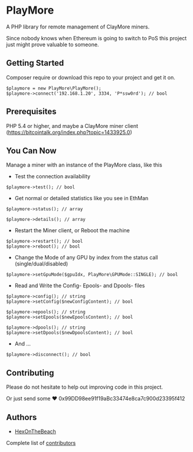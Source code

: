 # PlayMore

A PHP library for remote management of ClayMore miners.

Since nobody knows when Ethereum is going to switch to PoS this project just might prove valuable to someone. 

## Getting Started

Composer require or download this repo to your project and get it on.
```
$playmore = new PlayMore\PlayMore();
$playmore->connect('192.168.1.20', 3334, 'P*ssw0rd'); // bool 
```

## Prerequisites

PHP 5.4 or higher, and maybe a ClayMore miner client (https://bitcointalk.org/index.php?topic=1433925.0)


## You Can Now

Manage a miner with an instance of the PlayMore class, like this

* Test the connection availability
```
$playmore->test(); // bool
```

* Get normal or detailed statistics like you see in EthMan
```
$playmore->status(); // array

$playmore->details(); // array
```

* Restart the Miner client, or Reboot the machine
```
$playmore->restart(); // bool
$playmore->reboot(); // bool
```

* Change the Mode of any GPU by index from the status call (single/dual/disabled)
```
$playmore->setGpuMode($gpuIdx, PlayMore\GPUMode::SINGLE); // bool
```

* Read and Write the Config- Epools- and Dpools- files
```
$playmore->config(); // string
$playmore->setConfig($newConfigContent); // bool

$playmore->epools(); // string
$playmore->setEpools($newEpoolsContent); // bool

$playmore->dpools(); // string
$playmore->setDpools($newDpoolsContent); // bool
```

* And ...
```
$playmore->disconnect(); // bool
```

## Contributing

Please do not hesitate to help out improving code in this project.

Or just send some ❤ 0x99DD98ee91f19aBc33474e8ca7c900d23395f412

## Authors

* [HexOnTheBeach](https://github.com/hexonthebeach)

Complete list of [contributors](https://github.com/hexonthebeach/playmore/contributors)